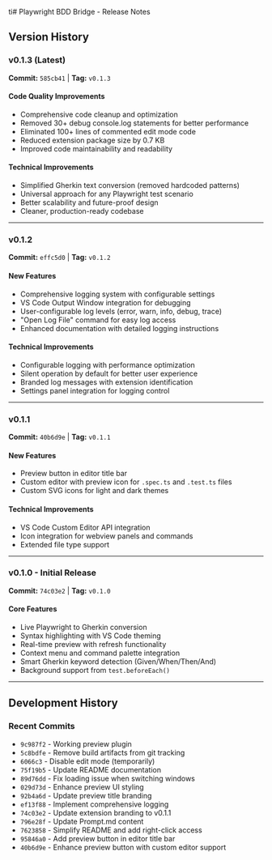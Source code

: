 ti# Playwright BDD Bridge - Release Notes

## Version History

### v0.1.3 (Latest)
**Commit:** `585cb41` | **Tag:** `v0.1.3`

#### Code Quality Improvements
- Comprehensive code cleanup and optimization
- Removed 30+ debug console.log statements for better performance
- Eliminated 100+ lines of commented edit mode code
- Reduced extension package size by 0.7 KB
- Improved code maintainability and readability

#### Technical Improvements
- Simplified Gherkin text conversion (removed hardcoded patterns)
- Universal approach for any Playwright test scenario
- Better scalability and future-proof design
- Cleaner, production-ready codebase

---

### v0.1.2
**Commit:** `effc5d0` | **Tag:** `v0.1.2`

#### New Features
- Comprehensive logging system with configurable settings
- VS Code Output Window integration for debugging
- User-configurable log levels (error, warn, info, debug, trace)
- "Open Log File" command for easy log access
- Enhanced documentation with detailed logging instructions

#### Technical Improvements
- Configurable logging with performance optimization
- Silent operation by default for better user experience
- Branded log messages with extension identification
- Settings panel integration for logging control

---

### v0.1.1
**Commit:** `40b6d9e` | **Tag:** `v0.1.1`

#### New Features
- Preview button in editor title bar
- Custom editor with preview icon for `.spec.ts` and `.test.ts` files
- Custom SVG icons for light and dark themes

#### Technical Improvements
- VS Code Custom Editor API integration
- Icon integration for webview panels and commands
- Extended file type support

---

### v0.1.0 - Initial Release
**Commit:** `74c03e2` | **Tag:** `v0.1.0`

#### Core Features
- Live Playwright to Gherkin conversion
- Syntax highlighting with VS Code theming
- Real-time preview with refresh functionality
- Context menu and command palette integration
- Smart Gherkin keyword detection (Given/When/Then/And)
- Background support from `test.beforeEach()`

---

## Development History

### Recent Commits
- `9c987f2` - Working preview plugin
- `5c8bdfe` - Remove build artifacts from git tracking
- `6066c3` - Disable edit mode (temporarily)
- `75f19b5` - Update README documentation
- `89d76dd` - Fix loading issue when switching windows
- `029d73d` - Enhance preview UI styling
- `92b4a6d` - Update preview title branding
- `ef13f88` - Implement comprehensive logging
- `74c03e2` - Update extension branding to v0.1.1
- `796e28f` - Update Prompt.md content
- `7623858` - Simplify README and add right-click access
- `95846a0` - Add preview button in editor title bar
- `40b6d9e` - Enhance preview button with custom editor support 